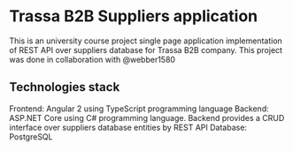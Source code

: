# Trassa B2B Suppliers application

This is an university course project single page application implementation of REST API over suppliers database for Trassa B2B company. This project was done in collaboration with @webber1580

## Technologies stack

Frontend: Angular 2 using TypeScript programming language
Backend: ASP.NET Core using C# programming language. Backend provides a CRUD interface over suppliers database entities by REST API
Database: PostgreSQL

